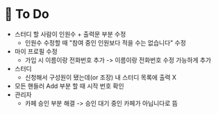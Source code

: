 # :balloon: To Do

- 스터디 할 사람이 인원수 + 출력문 부분 수정
  - 인원수 수정할 때 "참여 중인 인원보다 적을 수는 없습니다" 수정
- 마이 프로필 수정
  - 가입 시 이름이랑 전화번호 추가 -> 이름이랑 전화번호 수정 가능하게 추가
- 스터디
  - 신청해서 구성원이 됐는데(or 조장) 내 스터디 목록에 출력 X
- 모든 핸들러 Add 부분 할 때 시작 번호 확인
- 관리자
  - 카페 승인 부분 해결 -> 승인 대기 중인 카페가 아닙니다로 뜸
